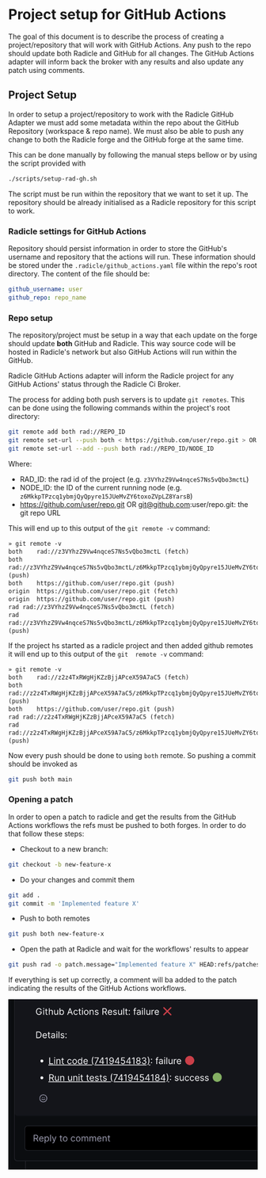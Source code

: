 # Project setup for GitHub Actions

The goal of this document is to describe the process of creating a project/repository that will work with GitHub 
Actions. Any push to the repo should update both Radicle and GitHub for all changes. The GitHub Actions adapter 
will inform back the broker with any results and also update any patch using comments.

## Project Setup

In order to setup a project/repository to work with the Radicle GitHub Adapter we must add some metadata within the 
repo about the GitHub Repository (workspace & repo name). We must also be able to push any change to both the 
Radicle forge and the GitHub forge at the same time.

This can be done manually by following the manual steps bellow or by using the script provided with

```bash
./scripts/setup-rad-gh.sh
```

The script must be run within the repository that we want to set it up.
The repository should be already initialised as a Radicle repository for this script to work.

### Radicle settings for GitHub Actions

Repository should persist information in order to store the GitHub's username and repository that the actions will run.
These information should be stored under the `.radicle/github_actions.yaml` file within the repo's root directory.
The content of the file should be:

```yaml
github_username: user
github_repo: repo_name
```

### Repo setup

The repository/project must be setup in a way that each update on the forge should update **both** GitHub and
Radicle. This way source code will be hosted in Radicle's network but also GitHub Actions will run within the GitHub.

Radicle GitHub Actions adapter will inform the Radicle project for any GitHub Actions' status through the Radicle Ci 
Broker.

The process for adding both push servers is to update `git remotes`.  This can be done using the following commands 
within the project's root directory:

```bash
git remote add both rad://REPO_ID
git remote set-url --push both < https://github.com/user/repo.git > OR git remote set-url --add --push both < git@github.com:user/repo.git >
git remote set-url --add --push both rad://REPO_ID/NODE_ID
```

Where:
* RAD_ID: the rad id of the project (e.g. `z3VYhzZ9Vw4nqceS7Ns5vQbo3mctL`)
* NODE_ID: the ID of the current running node (e.g. `z6MkkpTPzcq1ybmjQyQpyre15JUeMvZY6toxoZVpLZ8YarsB`)
* https://github.com/user/repo.git OR git@github.com:user/repo.git: the git repo URL

This will end up to this output of the `git remote -v` command:

```
» git remote -v
both	rad://z3VYhzZ9Vw4nqceS7Ns5vQbo3mctL (fetch)
both	rad://z3VYhzZ9Vw4nqceS7Ns5vQbo3mctL/z6MkkpTPzcq1ybmjQyQpyre15JUeMvZY6toxoZVpLZ8YarsB (push)
both	https://github.com/user/repo.git (push)
origin	https://github.com/user/repo.git (fetch)
origin	https://github.com/user/repo.git (push)
rad	rad://z3VYhzZ9Vw4nqceS7Ns5vQbo3mctL (fetch)
rad	rad://z3VYhzZ9Vw4nqceS7Ns5vQbo3mctL/z6MkkpTPzcq1ybmjQyQpyre15JUeMvZY6toxoZVpLZ8YarsB (push)
```

If the project hs started as a radicle project and then added github remotes it will end up to this output of the `git 
remote -v` command:

```
» git remote -v
both	rad://z2z4TxRWgHjKZzBjjAPceX59A7aC5 (fetch)
both	rad://z2z4TxRWgHjKZzBjjAPceX59A7aC5/z6MkkpTPzcq1ybmjQyQpyre15JUeMvZY6toxoZVpLZ8YarsB (push)
both	https://github.com/user/repo.git (push)
rad	rad://z2z4TxRWgHjKZzBjjAPceX59A7aC5 (fetch)
rad	rad://z2z4TxRWgHjKZzBjjAPceX59A7aC5/z6MkkpTPzcq1ybmjQyQpyre15JUeMvZY6toxoZVpLZ8YarsB (push)
```

Now every push should be done to using `both` remote. So pushing a commit should be invoked as

```bash
git push both main
```

### Opening a patch

In order to open a patch to radicle and get the results from the GitHub Actions workflows the refs must be pushed to 
both forges. In order to do that follow these steps:

* Checkout to a new branch:

```bash
git checkout -b new-feature-x
```

* Do your changes and commit them

```bash
git add .
git commit -m 'Implemented feature X'
```

* Push to both remotes

```bash
git push both new-feature-x
```

* Open the path at Radicle and wait for the workflows' results to appear

```bash
git push rad -o patch.message="Implemented feature X" HEAD:refs/patches
```

If everything is set up correctly, a comment will ba added to the patch indicating the results of the GitHub Actions 
workflows.

![github-actions-patch-comment.png](github-actions-patch-comment.png)

